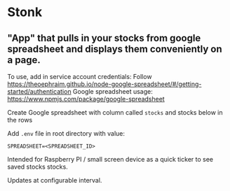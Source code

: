 # Stonk

## "App" that pulls in your stocks from google spreadsheet and displays them conveniently on a page.

To use, add in service account credentials: Follow https://theoephraim.github.io/node-google-spreadsheet/#/getting-started/authentication
Google spreadsheet usage: https://www.npmjs.com/package/google-spreadsheet

Create Google spreadsheet with column called `stocks` and stocks below in the rows

Add `.env` file in root directory with value:
```
SPREADSHEET=<SPREADSHEET_ID>
```

Intended for Raspberry PI / small screen device as a quick ticker to see saved stocks stocks.

Updates at configurable interval.